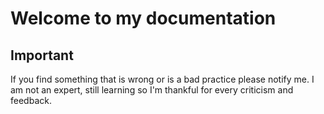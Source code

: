 # Welcome to my documentation 

## Important
If you find something that is wrong or is a bad practice please notify me. I am not an expert, 
still learning so I'm thankful for every criticism and feedback. 